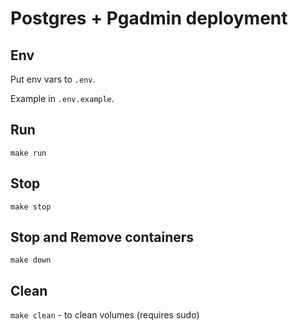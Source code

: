 # Postgres + Pgadmin deployment

## Env
Put env vars to `.env`.

Example in `.env.example`.

## Run
`make run`

## Stop
`make stop`

## Stop and Remove containers
`make down`

## Clean
`make clean` - to clean volumes (requires sudo)